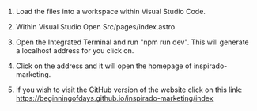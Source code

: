 1. Load the files into a workspace within Visual Studio Code. 

2. Within Visual Studio Open Src/pages/index.astro 

3. Open the Integrated Terminal and run "npm run dev". This will generate a localhost address for you click on. 

4. Click on the address and it will open the homepage of inspirado-marketing. 

3. If you wish to visit the GitHub version of the website click on this link:
https://beginningofdays.github.io/inspirado-marketing/index


